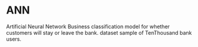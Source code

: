 # ANN
Artificial Neural Network
Business classification model for whether customers will stay or leave the bank.
dataset sample of TenThousand bank users.
